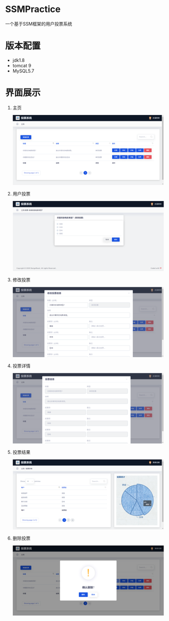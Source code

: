 # SSMPractice
一个基于SSM框架的用户投票系统



# 版本配置

- jdk1.8
- tomcat 9
- MySQL5.7



# 界面展示

1. 主页

   ![image-20200710170500813](./img/image-20200710170500813.png)

2. 用户投票

   ![image-20200710170522249](./img/image-20200710170522249.png)

3. 修改投票

   ![image-20200710170635204](./img/image-20200710170635204.png)

4. 投票详情

   ![image-20200710170647754](./img/image-20200710170647754.png)

5. 投票结果

   ![image-20200710170855859](./img/image-20200710170855859.png)

6. 删除投票

   ![image-20200710170907053](./img/image-20200710170907053.png)
